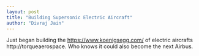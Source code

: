 ```yaml
---
layout: post
title: "Building Supersonic Electric Aircraft"
author: "Divraj Jain"
---
```


Just began building the https://www.koenigsegg.com/ of electric aircrafts http://torqueaerospace. Who knows it could also become the next Airbus.